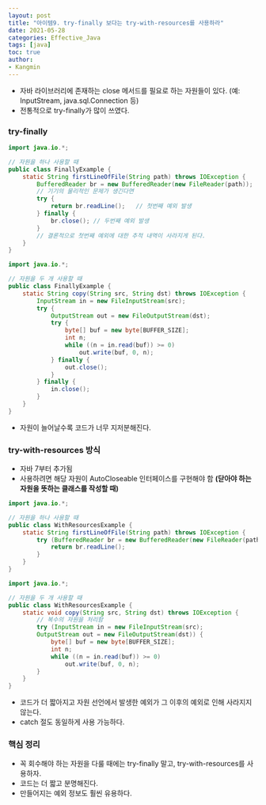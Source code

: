 ```yaml
---
layout: post
title: "아이템9. try-finally 보다는 try-with-resources를 사용하라"
date: 2021-05-28
categories: Effective_Java
tags: [java]
toc: true
author:
- Kangmin
---
```



- 자바 라이브러리에 존재하는 close 메서드를 필요로 하는 자원들이 있다. (예: InputStream, java.sql.Connection 등)
- 전통적으로 try-finally가 많이 쓰였다.

### try-finally

```java
import java.io.*;

// 자원을 하나 사용할 때
public class FinallyExample {
    static String firstLineOfFile(String path) throws IOException {
        BufferedReader br = new BufferedReader(new FileReader(path));
        // 기기의 물리적인 문제가 생긴다면
        try {
            return br.readLine();   // 첫번째 예외 발생
        } finally {
            br.close(); // 두번째 예외 발생
        }
        // 결론적으로 첫번째 예외에 대한 추적 내역이 사라지게 된다.
    }
}
```

```java
import java.io.*;

// 자원을 두 개 사용할 때
public class FinallyExample {
    static String copy(String src, String dst) throws IOException {
        InputStream in = new FileInputStream(src);
        try {
            OutputStream out = new FileOutputStream(dst);
            try {
                byte[] buf = new byte[BUFFER_SIZE];
                int n;
                while ((n = in.read(buf)) >= 0)
                    out.write(buf, 0, n);
            } finally {
                out.close();
            }
        } finally {
            in.close();
        }
    }
}
```

- 자원이 늘어날수록 코드가 너무 지저분해진다.

### try-with-resources 방식
- 자바 7부터 추가됨
- 사용하려면 해당 자원이 AutoCloseable 인터페이스를 구현해야 함 **(닫아야 하는 자원을 뜻하는 클래스를 작성할 때)**

```java
import java.io.*;

// 자원을 하나 사용할 때
public class WithResourcesExample {
    static String firstLineOfFile(String path) throws IOException {
        try (BufferedReader br = new BufferedReader(new FileReader(path))) {
            return br.readLine();
        }
    }
}
```

```java
import java.io.*;

// 자원을 두 개 사용할 때
public class WithResourcesExample {
    static void copy(String src, String dst) throws IOException {
        // 복수의 자원을 처리함
        try (InputStream in = new FileInputStream(src);
        OutputStream out = new FileOutputStream(dst)) {
            byte[] buf = new byte[BUFFER_SIZE];
            int n;
            while ((n = in.read(buf)) >= 0)
                out.write(buf, 0, n);
        }
    }
}
```

- 코드가 더 짧아지고 자원 선언에서 발생한 예외가 그 이후의 예외로 인해 사라지지 않는다.
- catch 절도 동일하게 사용 가능하다.

### 핵심 정리
- 꼭 회수해야 하는 자원을 다룰 때에는 try-finally 말고, try-with-resources를 사용하자.
- 코드는 더 짧고 분명해진다.
- 만들어지는 예외 정보도 훨씬 유용하다.
